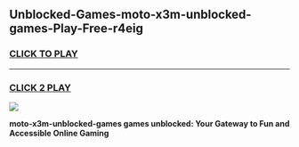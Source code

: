 
## Unblocked-Games-moto-x3m-unblocked-games-Play-Free-r4eig
<h3>
<a href="https://premium76.site?title=moto-x3m-unblocked-games&ref=09A">CLICK TO PLAY</a></h3>
<hr>

<h3>
<a href="https://premium76.site?title=moto-x3m-unblocked-games&ref=09A">CLICK 2 PLAY</a>
  
</h3>

<a href="https://premium76.site?title=moto-x3m-unblocked-games&ref=09A"><img src="https://clearcache.store/games.png"></a>


**moto-x3m-unblocked-games games unblocked: Your Gateway to Fun and Accessible Online Gaming**

